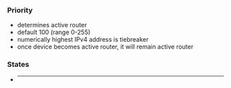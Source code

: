 ### Priority
- determines active router
- default 100 (range 0-255)
- numerically highest IPv4 address is tiebreaker
- once device becomes active router, it will remain active router
### States
- ****
